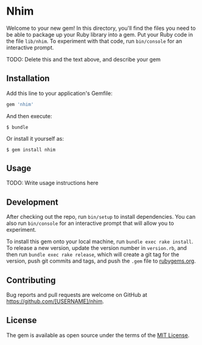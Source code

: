 # Nhim

Welcome to your new gem! In this directory, you'll find the files you need to be able to package up your Ruby library into a gem. Put your Ruby code in the file `lib/nhim`. To experiment with that code, run `bin/console` for an interactive prompt.

TODO: Delete this and the text above, and describe your gem

## Installation

Add this line to your application's Gemfile:

```ruby
gem 'nhim'
```

And then execute:

    $ bundle

Or install it yourself as:

    $ gem install nhim

## Usage

TODO: Write usage instructions here

## Development

After checking out the repo, run `bin/setup` to install dependencies. You can also run `bin/console` for an interactive prompt that will allow you to experiment.

To install this gem onto your local machine, run `bundle exec rake install`. To release a new version, update the version number in `version.rb`, and then run `bundle exec rake release`, which will create a git tag for the version, push git commits and tags, and push the `.gem` file to [rubygems.org](https://rubygems.org).

## Contributing

Bug reports and pull requests are welcome on GitHub at https://github.com/[USERNAME]/nhim.

## License

The gem is available as open source under the terms of the [MIT License](https://opensource.org/licenses/MIT).
